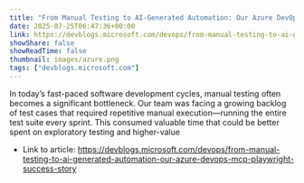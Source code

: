 ```yaml
---
title: "From Manual Testing to AI-Generated Automation: Our Azure DevOps MCP + Playwright Success Story"
date: 2025-07-25T06:47:36+00:00
link: https://devblogs.microsoft.com/devops/from-manual-testing-to-ai-generated-automation-our-azure-devops-mcp-playwright-success-story
showShare: false
showReadTime: false
thumbnail: images/azure.png
tags: ["devblogs.microsoft.com"]
---
```

In today’s fast-paced software development cycles, manual testing often becomes a significant bottleneck. Our team was facing a growing backlog of test cases that required repetitive manual execution—running the entire test suite every sprint. This consumed valuable time that could be better spent on exploratory testing and higher-value

- Link to article: https://devblogs.microsoft.com/devops/from-manual-testing-to-ai-generated-automation-our-azure-devops-mcp-playwright-success-story